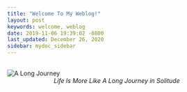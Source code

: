 ```yaml
---
title: "Welcome To My Weblog!"
layout: post
keywords: welcome, weblog
date: 2019-11-06 19:39:02 -0800
last_updated: December 26, 2020
sidebar: mydoc_sidebar
---
```


<br/>
<img src="{{ "images/A_Long_Journey.jpg" }}" alt="A Long Journey"/>
<center><I>Life Is More Like A Long Journey in Solitude</I></center>
